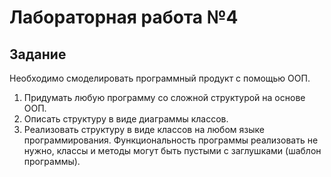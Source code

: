# Лабораторная работа №4

## Задание

Необходимо смоделировать программный продукт с помощью ООП.

1. Придумать любую программу со сложной структурой на основе ООП.
2. Описать структуру в виде диаграммы классов.
3. Реализовать структуру в виде классов на любом языке программирования. Функциональность программы реализовать не нужно, классы и методы могут быть пустыми с заглушками (шаблон программы).
